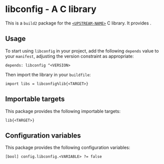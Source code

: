 # libconfig - A C library

This is a `build2` package for the [`<UPSTREAM-NAME>`](https://<UPSTREAM-URL>)
C library. It provides <SUMMARY-OF-FUNCTIONALITY>.


## Usage

To start using `libconfig` in your project, add the following `depends`
value to your `manifest`, adjusting the version constraint as appropriate:

```
depends: libconfig ^<VERSION>
```

Then import the library in your `buildfile`:

```
import libs = libconfig%lib{<TARGET>}
```


## Importable targets

This package provides the following importable targets:

```
lib{<TARGET>}
```

<DESCRIPTION-OF-IMPORTABLE-TARGETS>


## Configuration variables

This package provides the following configuration variables:

```
[bool] config.libconfig.<VARIABLE> ?= false
```

<DESCRIPTION-OF-CONFIG-VARIABLES>
